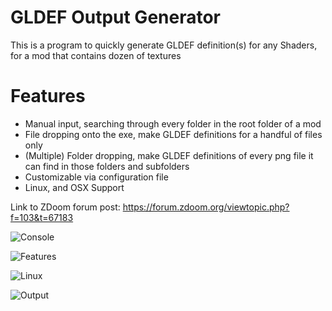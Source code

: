 # GLDEF Output Generator
This is a program to quickly generate GLDEF definition(s) for any Shaders, for a mod that contains dozen of textures

# Features
- Manual input, searching through every folder in the root folder of a mod
- File dropping onto the exe, make GLDEF definitions for a handful of files only
- (Multiple) Folder dropping, make GLDEF definitions of every png file it can find in those folders and subfolders
- Customizable via configuration file
- Linux, and OSX Support

Link to ZDoom forum post: https://forum.zdoom.org/viewtopic.php?f=103&t=67183

![Console](https://i.imgur.com/T4MNugW.png)

![Features](https://i.imgur.com/M99Do64.png)

![Linux](https://i.imgur.com/j1pLckq.png)

![Output](https://i.imgur.com/3XjhXQG.png)
